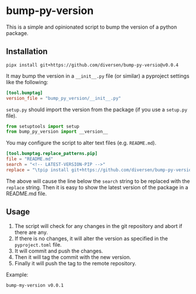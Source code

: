 # bump-py-version

This is a simple and opinionated script to bump the version of a python package.

## Installation

<!-- LATEST-VERSION-PIPX -->
	pipx install git+https://github.com/diversen/bump-py-versio@v0.0.4

It may bump the version in a `__init__.py` file (or similar) a pyproject settings like the following:

```toml
[tool.bumptag]
version_file = "bump_py_version/__init__.py"
```

`setup.py` should import the version from the package (if you use a `setup.py` file).

```python
from setuptools import setup
from bump_py_version import __version__
```

You may configure the script to alter text files (e.g. `README.md`). 

```toml
[tool.bumptag.replace_patterns.pip]
file = "README.md"
search = "<!-- LATEST-VERSION-PIP -->"
replace = "\tpip install git+https://github.com/diversen/bump-py-version@{version}\n"
```

The above will cause the line below the `search` string to be replaced with the `replace` string.
Then it is easy to show the latest version of the package in a README.md file.

## Usage

1. The script will check for any changes in the git repository and abort if there are any.
2. If there is no changes, it will alter the version as specified in the `pyproject.toml` file.
3. It will commit and push the changes. 
4. Then it will tag the commit with the new version.
5. Finally it will push the tag to the remote repository.

Example:

```bash
bump-my-version v0.0.1
```
